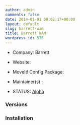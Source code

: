 ```yaml
---
author: admin
comments: false
date: 2014-01-01 00:02:17+00:00
layout: default
slug: barrett-wam
title: Barrett WAM
wordpress_id: 575
---
```



	
  * Company: Barrett

	
  * Website:

	
  * MoveIt! Config Package: 

	
  * Maintainer(s) :

	
  * STATUS: [Alpha](/about/moveit-status/#legend)




### Versions








### Installation






